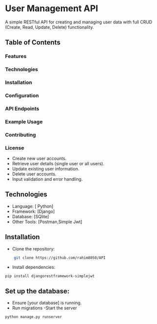 # User Management API
A simple RESTful API for creating and managing user data with full CRUD (Create, Read, Update, Delete) functionality.

## Table of Contents
### Features 
### Technologies 
### Installation 
### Configuration 
### API Endpoints 
### Example Usage
### Contributing
### License 

- Create new user accounts.
- Retrieve user details (single user or all users).
- Update existing user information.
- Delete user accounts.
- Input validation and error handling.

## Technologies
- Language: [ Python]
- Framework: [Django]
- Database: [SQlite]
- Other Tools: [Postman,Simple Jwt]

## Installation
- Clone the repository:
```bash 
    git clone https://github.com/rahim8050/API
```
- Install dependencies:
``` bash 
pip install djangorestframework-simplejwt
```

## Set up the database:
- Ensure [your database] is running.
- Run migrations 
-Start the server
```bash
python manage.py runserver
```






